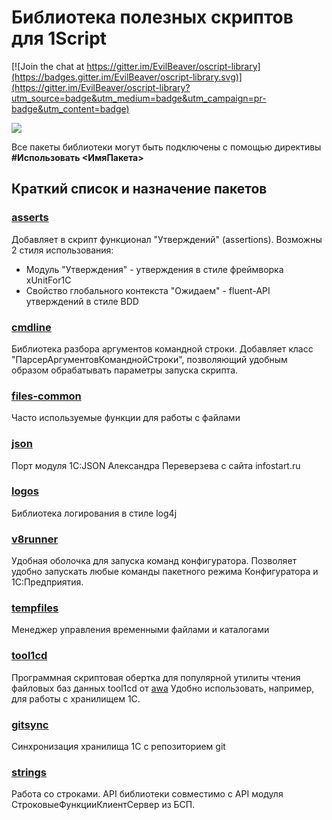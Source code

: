 # Библиотека полезных скриптов для 1Script

[![Join the chat at https://gitter.im/EvilBeaver/oscript-library](https://badges.gitter.im/EvilBeaver/oscript-library.svg)](https://gitter.im/EvilBeaver/oscript-library?utm_source=badge&utm_medium=badge&utm_campaign=pr-badge&utm_content=badge)

<a href="https://zenhub.io"><img src="https://raw.githubusercontent.com/ZenHubIO/support/master/zenhub-badge.png"></a>

Все пакеты библиотеки могут быть подключены с помощью директивы **#Использовать <ИмяПакета>**

## Краткий список и назначение пакетов

### [asserts](https://github.com/oscript-library/asserts)

Добавляет в скрипт функционал "Утверждений" (assertions). Возможны 2 стиля использования:

* Модуль "Утверждения" - утверждения в стиле фреймворка xUnitFor1C
* Свойство глобального контекста "Ожидаем" - fluent-API утверждений в стиле BDD

### [cmdline](https://github.com/oscript-library/cmdline)

Библиотека разбора аргументов командной строки. Добавляет класс "ПарсерАргументовКоманднойСтроки", позволяющий удобным образом обрабатывать параметры запуска скрипта.

### [files-common](https://github.com/oscript-library/files-common)

Часто используемые функции для работы с файлами

### [json](https://github.com/oscript-library/json)

Порт модуля 1С:JSON Александра Переверзева с сайта infostart.ru

### [logos](https://github.com/oscript-library/logos)

Библиотека логирования в стиле log4j

### [v8runner](https://github.com/oscript-library/v8runner)

Удобная оболочка для запуска команд конфигуратора. Позволяет удобно запускать любые команды пакетного режима Конфигуратора и 1С:Предприятия.

### [tempfiles](https://github.com/oscript-library/tempfiles)

Менеджер управления временными файлами и каталогами

### [tool1cd](https://github.com/oscript-library/tool1cd)

Программная скриптовая обертка для популярной утилиты чтения файловых баз данных tool1cd от [awa](http://infostart.ru/profile/13819/) Удобно использовать, например, для работы с хранилищем 1С.

### [gitsync](https://github.com/oscript-library/gitsync)

Синхронизация хранилища 1С с репозиторием git

### [strings](https://github.com/oscript-library/strings)

Работа со строками. API библиотеки совместимо с API модуля СтроковыеФункцииКлиентСервер из БСП.
